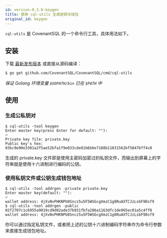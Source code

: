 ```yaml
---
id: version-0.3.0-keygen
title: 使用 cql-utils 生成密钥与钱包
original_id: keygen
---
```


`cql-utils` 是 CovenantSQL 的一个命令行工具，具体用法如下。

## 安装
下载 [最新发布版本](https://github.com/CovenantSQL/CovenantSQL/releases) 或直接从源码编译：
```bash
$ go get github.com/CovenantSQL/CovenantSQL/cmd/cql-utils
```
*保证 Golang 环境变量 `$GOPATH/bin` 已在 `$PATH` 中*

## 使用
### 生成公私钥对

```
$ cql-utils -tool keygen
Enter master key(press Enter for default: ""):
⏎
Private key file: private.key
Public key's hex: 03bc9e90e3301a2f5ae52bfa1f9e033cde81b6b6e7188b11831562bf5847bff4c0
```

生成的 private.key 文件即是使用主密码加密过的私钥文件，而输出到屏幕上的字符串就是使用十六进制进行编码的公钥。

### 使用私钥文件或公钥生成钱包地址

```
$ cql-utils -tool addrgen -private private.key
Enter master key(default: ""):
⏎
wallet address: 4jXvNvPHKNPU8Sncz5u5F5WSGcgXmzC1g8RuAXTCJzLsbF9Dsf9
$ cql-utils -tool addrgen -public 02f2707c1c6955a9019cd9d02ade37b931fbfa286a1163dfc1de965ec01a5c4ff8
wallet address: 4jXvNvPHKNPU8Sncz5u5F5WSGcgXmzC1g8RuAXTCJzLsbF9Dsf9
```

你可以通过指定私钥文件，或者把上述的公钥十六进制编码字符串作为命令行参数来直接生成钱包地址。
